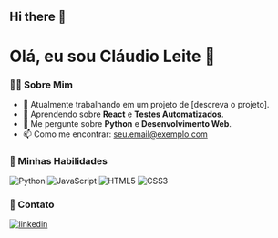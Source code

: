 ## Hi there 👋

# Olá, eu sou Cláudio Leite 👋

### 👨‍💻 Sobre Mim
- 🔭 Atualmente trabalhando em um projeto de [descreva o projeto].
- 🌱 Aprendendo sobre **React** e **Testes Automatizados**.
- 💬 Me pergunte sobre **Python** e **Desenvolvimento Web**.
- 📫 Como me encontrar: [seu.email@exemplo.com](mailto:seu.email@exemplo.com)

### 🚀 Minhas Habilidades
![Python](https://img.shields.io/badge/Python-3776AB?style=for-the-badge&logo=python&logoColor=white)
![JavaScript](https://img.shields.io/badge/JavaScript-F7DF1E?style=for-the-badge&logo=javascript&logoColor=black)
![HTML5](https://img.shields.io/badge/HTML5-E34F26?style=for-the-badge&logo=html5&logoColor=white)
![CSS3](https://img.shields.io/badge/CSS3-1572B6?style=for-the-badge&logo=css3&logoColor=white)

### 🔗 Contato
[![linkedin](https://img.shields.io/badge/linkedin-0A66C2?style=for-the-badge&logo=linkedin&logoColor=white)](https://www.linkedin.com/in/claudioleite02/)

